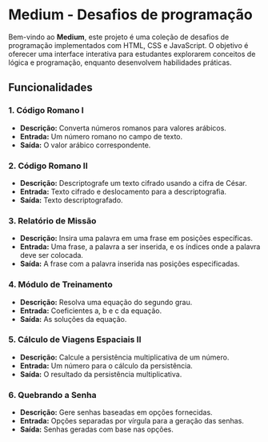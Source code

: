 # Medium - Desafios de programação

Bem-vindo ao **Medium**, este projeto é uma coleção de desafios de programação implementados com HTML, CSS e JavaScript. O objetivo é oferecer uma interface interativa para estudantes explorarem conceitos de lógica e programação, enquanto desenvolvem habilidades práticas.

## Funcionalidades

### 1. Código Romano I
- **Descrição:** Converta números romanos para valores arábicos.
- **Entrada:** Um número romano no campo de texto.
- **Saída:** O valor arábico correspondente.

### 2. Código Romano II
- **Descrição:** Descriptografe um texto cifrado usando a cifra de César.
- **Entrada:** Texto cifrado e deslocamento para a descriptografia.
- **Saída:** Texto descriptografado.

### 3. Relatório de Missão
- **Descrição:** Insira uma palavra em uma frase em posições específicas.
- **Entrada:** Uma frase, a palavra a ser inserida, e os índices onde a palavra deve ser colocada.
- **Saída:** A frase com a palavra inserida nas posições especificadas.

### 4. Módulo de Treinamento
- **Descrição:** Resolva uma equação do segundo grau.
- **Entrada:** Coeficientes a, b e c da equação.
- **Saída:** As soluções da equação.

### 5. Cálculo de Viagens Espaciais II
- **Descrição:** Calcule a persistência multiplicativa de um número.
- **Entrada:** Um número para o cálculo da persistência.
- **Saída:** O resultado da persistência multiplicativa.

### 6. Quebrando a Senha
- **Descrição:** Gere senhas baseadas em opções fornecidas.
- **Entrada:** Opções separadas por vírgula para a geração das senhas.
- **Saída:** Senhas geradas com base nas opções.
